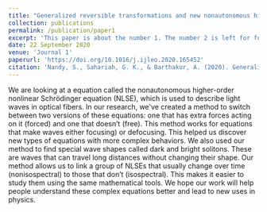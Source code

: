 ```yaml
---
title: "Generalized reversible transformations and new nonautonomous higher order Nonlinear Schrödinger equation"
collection: publications
permalink: /publication/paper1
excerpt: 'This paper is about the number 1. The number 2 is left for future work.'
date: 22 September 2020
venue: 'Journal 1'
paperurl: 'https://doi.org/10.1016/j.ijleo.2020.165452'
citation: 'Nandy, S., Sahariah, G. K., & Barthakur, A. (2020). Generalized reversible transformations and new nonautonomous higher order Nonlinear Schrödinger equation. Optik, 223, 165452. https://doi.org/10.1016/j.ijleo.2020.165452'
---
```


We are looking at a equation called the nonautonomous higher-order nonlinear Schrödinger equation (NLSE), which is used to describe light waves in optical fibers. In our research, we've created a method to switch between two versions of these equations: one that has extra forces acting on it (forced) and one that doesn’t (free). This method works for equations that make waves either focusing) or defocusing.  This helped us discover new types of equations with more complex behaviors. We also used our method to find special wave shapes called dark and bright solitons. These are waves that can travel long distances without changing their shape. Our method allows us to link a group of NLSEs that usually change over time (nonisospectral) to those that don’t (isospectral). This makes it easier to study them using the same mathematical tools. We hope our work will help people understand these complex equations better and lead to new uses in physics.
